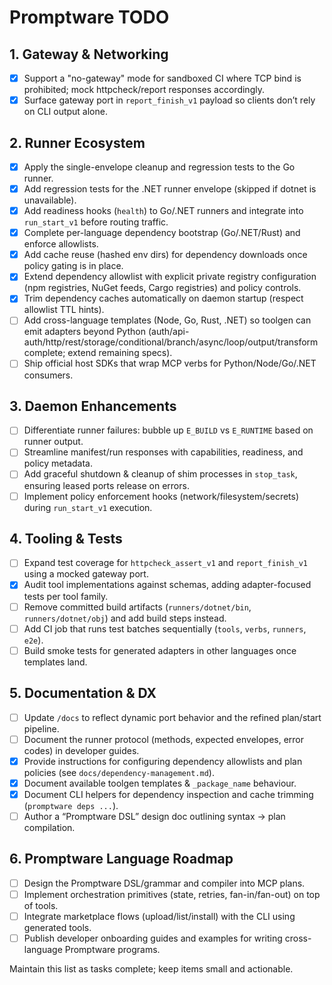 # Promptware TODO

## 1. Gateway & Networking
- [x] Support a "no-gateway" mode for sandboxed CI where TCP bind is prohibited; mock httpcheck/report responses accordingly.
- [x] Surface gateway port in `report_finish_v1` payload so clients don’t rely on CLI output alone.

## 2. Runner Ecosystem
- [x] Apply the single-envelope cleanup and regression tests to the Go runner.
- [x] Add regression tests for the .NET runner envelope (skipped if dotnet is unavailable).
- [x] Add readiness hooks (`health`) to Go/.NET runners and integrate into `run_start_v1` before routing traffic.
- [x] Complete per-language dependency bootstrap (Go/.NET/Rust) and enforce allowlists.
- [x] Add cache reuse (hashed env dirs) for dependency downloads once policy gating is in place.
- [x] Extend dependency allowlist with explicit private registry configuration (npm registries, NuGet feeds, Cargo registries) and policy controls.
- [x] Trim dependency caches automatically on daemon startup (respect allowlist TTL hints).
- [ ] Add cross-language templates (Node, Go, Rust, .NET) so toolgen can emit adapters beyond Python (auth/api-auth/http/rest/storage/conditional/branch/async/loop/output/transform complete; extend remaining specs).
- [ ] Ship official host SDKs that wrap MCP verbs for Python/Node/Go/.NET consumers.

## 3. Daemon Enhancements
- [ ] Differentiate runner failures: bubble up `E_BUILD` vs `E_RUNTIME` based on runner output.
- [ ] Streamline manifest/run responses with capabilities, readiness, and policy metadata.
- [ ] Add graceful shutdown & cleanup of shim processes in `stop_task`, ensuring leased ports release on errors.
- [ ] Implement policy enforcement hooks (network/filesystem/secrets) during `run_start_v1` execution.

## 4. Tooling & Tests
- [ ] Expand test coverage for `httpcheck_assert_v1` and `report_finish_v1` using a mocked gateway port.
- [x] Audit tool implementations against schemas, adding adapter-focused tests per tool family.
- [ ] Remove committed build artifacts (`runners/dotnet/bin`, `runners/dotnet/obj`) and add build steps instead.
- [ ] Add CI job that runs test batches sequentially (`tools`, `verbs`, `runners`, `e2e`).
- [ ] Build smoke tests for generated adapters in other languages once templates land.

## 5. Documentation & DX
- [ ] Update `/docs` to reflect dynamic port behavior and the refined plan/start pipeline.
- [ ] Document the runner protocol (methods, expected envelopes, error codes) in developer guides.
- [x] Provide instructions for configuring dependency allowlists and plan policies (see `docs/dependency-management.md`).
- [x] Document available toolgen templates & `_package_name` behaviour.
- [x] Document CLI helpers for dependency inspection and cache trimming (`promptware deps ...`).
- [ ] Author a “Promptware DSL” design doc outlining syntax → plan compilation.

## 6. Promptware Language Roadmap
- [ ] Design the Promptware DSL/grammar and compiler into MCP plans.
- [ ] Implement orchestration primitives (state, retries, fan-in/fan-out) on top of tools.
- [ ] Integrate marketplace flows (upload/list/install) with the CLI using generated tools.
- [ ] Publish developer onboarding guides and examples for writing cross-language Promptware programs.

Maintain this list as tasks complete; keep items small and actionable.
